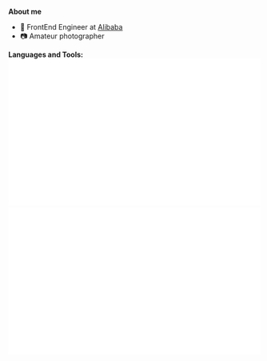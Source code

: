 
**About me**

- 💼 FrontEnd Engineer at [Alibaba](https://www.alibaba.com/)
- 📷 Amateur photographer

**Languages and Tools:**  
![](https://raw.githubusercontent.com/Aaaaash/github-stats/master/generated/overview.svg)
![](https://raw.githubusercontent.com/Aaaaash/github-stats/master/generated/languages.svg)
